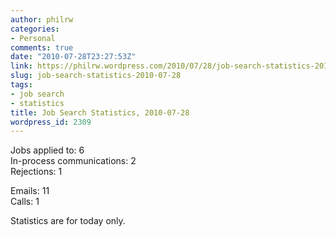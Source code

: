 ```yaml
---
author: philrw
categories:
- Personal
comments: true
date: "2010-07-28T23:27:53Z"
link: https://philrw.wordpress.com/2010/07/28/job-search-statistics-2010-07-28/
slug: job-search-statistics-2010-07-28
tags:
- job search
- statistics
title: Job Search Statistics, 2010-07-28
wordpress_id: 2309
---
```


Jobs applied to: 6  
In-process communications: 2  
Rejections: 1  

Emails: 11  
Calls: 1  

Statistics are for today only.
